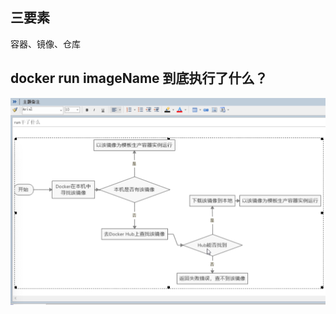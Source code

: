 ## 三要素
容器、镜像、仓库
## docker run imageName 到底执行了什么？
![](https://github.com/zhangfuyin/java/raw/master/docker/images/docker_run.jpeg)

